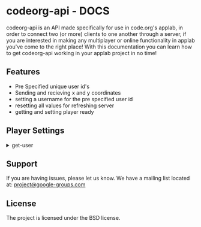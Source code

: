 codeorg-api - DOCS
==================

codeorg-api is an API made specifically for use in code.org's applab, in order to connect two (or more) clients to one another through a server, 
if you are interested in making any multiplayer or online functionality in applab you've come to the right place! With this documentation you can learn how to get codeorg-api working in your applab project in no time!

Features
--------

- Pre Specified unique user id's
- Sending and recieving x and y coordinates
- setting a username for the pre specified user id
- resetting all values for refreshing server
- getting and setting player ready

Player Settings
---------------
<details><summary>get-user</summary>
  
# get-user
  
### takes 0 params, returns 1 JSON
  
<p>
  
The first thing you need to do is get your user_id, you can do this using get-user which will return either P1, P2, or higher depending on the server size, which
is pre-set in the server's code, in order to get the server-size changed temporarily for your project contact support. If there are no users available get-user
will then return FULL.

URL:
```https://codeorg-server.fightingox1.repl.co/server/get-user```

Example:
```
  startWebRequest("https://codeorg-server.fightingox1.repl.co/server/get-user", function(content) {
    user = content;
    console.log("completed " + content);
  });
```
</p>
</details>

Support
-------

If you are having issues, please let us know.
We have a mailing list located at: project@google-groups.com

License
-------

The project is licensed under the BSD license.
